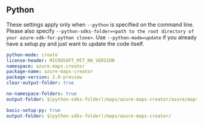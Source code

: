 ## Python

These settings apply only when `--python` is specified on the command line.
Please also specify `--python-sdks-folder=<path to the root directory of your azure-sdk-for-python clone>`.
Use `--python-mode=update` if you already have a setup.py and just want to update the code itself.

``` yaml $(python)
python-mode: create
license-header: MICROSOFT_MIT_NO_VERSION
namespace: azure.maps.creator
package-name: azure-maps-creator
package-version: 2.0-preview
clear-output-folder: true
```
``` yaml $(python) && $(python-mode) == 'update'
no-namespace-folders: true
output-folder: $(python-sdks-folder)/maps/azure-maps-creator/azure/maps/creator/
```
``` yaml $(python) && $(python-mode) == 'create'
basic-setup-py: true
output-folder: $(python-sdks-folder)/maps/azure-maps-creator/
```
